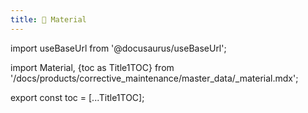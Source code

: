 ```yaml
---
title: 🔵 Material
---
```


import useBaseUrl from '@docusaurus/useBaseUrl'; 

import Material, {toc as Title1TOC} from '/docs/products/corrective_maintenance/master_data/_material.mdx'; 

<Material/>

export const toc = [...Title1TOC];